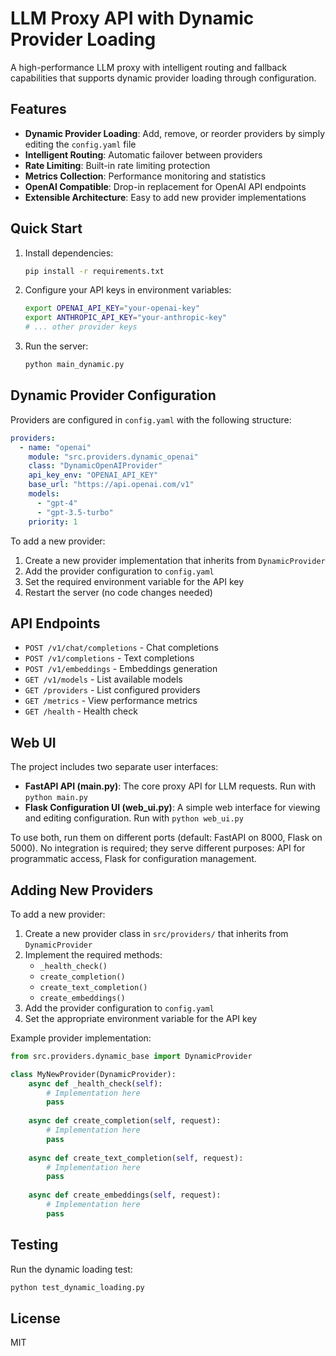 # LLM Proxy API with Dynamic Provider Loading

A high-performance LLM proxy with intelligent routing and fallback capabilities that supports dynamic provider loading through configuration.

## Features

- **Dynamic Provider Loading**: Add, remove, or reorder providers by simply editing the `config.yaml` file
- **Intelligent Routing**: Automatic failover between providers
- **Rate Limiting**: Built-in rate limiting protection
- **Metrics Collection**: Performance monitoring and statistics
- **OpenAI Compatible**: Drop-in replacement for OpenAI API endpoints
- **Extensible Architecture**: Easy to add new provider implementations

## Quick Start

1. Install dependencies:
   ```bash
   pip install -r requirements.txt
   ```

2. Configure your API keys in environment variables:
   ```bash
   export OPENAI_API_KEY="your-openai-key"
   export ANTHROPIC_API_KEY="your-anthropic-key"
   # ... other provider keys
   ```

3. Run the server:
   ```bash
   python main_dynamic.py
   ```

## Dynamic Provider Configuration

Providers are configured in `config.yaml` with the following structure:

```yaml
providers:
  - name: "openai"
    module: "src.providers.dynamic_openai"
    class: "DynamicOpenAIProvider"
    api_key_env: "OPENAI_API_KEY"
    base_url: "https://api.openai.com/v1"
    models:
      - "gpt-4"
      - "gpt-3.5-turbo"
    priority: 1
```

To add a new provider:
1. Create a new provider implementation that inherits from `DynamicProvider`
2. Add the provider configuration to `config.yaml`
3. Set the required environment variable for the API key
4. Restart the server (no code changes needed)

## API Endpoints

- `POST /v1/chat/completions` - Chat completions
- `POST /v1/completions` - Text completions
- `POST /v1/embeddings` - Embeddings generation
- `GET /v1/models` - List available models
- `GET /providers` - List configured providers
- `GET /metrics` - View performance metrics
- `GET /health` - Health check

## Web UI

The project includes two separate user interfaces:

- **FastAPI API (main.py)**: The core proxy API for LLM requests. Run with `python main.py`
- **Flask Configuration UI (web_ui.py)**: A simple web interface for viewing and editing configuration. Run with `python web_ui.py`

To use both, run them on different ports (default: FastAPI on 8000, Flask on 5000). No integration is required; they serve different purposes: API for programmatic access, Flask for configuration management.

## Adding New Providers

To add a new provider:

1. Create a new provider class in `src/providers/` that inherits from `DynamicProvider`
2. Implement the required methods:
   - `_health_check()`
   - `create_completion()`
   - `create_text_completion()`
   - `create_embeddings()`
3. Add the provider configuration to `config.yaml`
4. Set the appropriate environment variable for the API key

Example provider implementation:

```python
from src.providers.dynamic_base import DynamicProvider

class MyNewProvider(DynamicProvider):
    async def _health_check(self):
        # Implementation here
        pass
        
    async def create_completion(self, request):
        # Implementation here
        pass
        
    async def create_text_completion(self, request):
        # Implementation here
        pass
        
    async def create_embeddings(self, request):
        # Implementation here
        pass
```

## Testing

Run the dynamic loading test:

```bash
python test_dynamic_loading.py
```

## License

MIT
